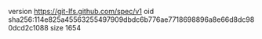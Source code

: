 version https://git-lfs.github.com/spec/v1
oid sha256:114e825a45563255497909dbdc6b776ae7718698896a8e66d8dc980dcd2c1088
size 1654
